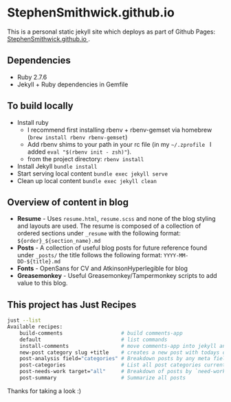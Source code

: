 # StephenSmithwick.github.io
This is a personal static jekyll site which deploys as part of Github Pages: [StephenSmithwick.github.io
](https://StephenSmithwick.github.io).

## Dependencies
- Ruby 2.7.6
- Jekyll + Ruby dependencies in Gemfile

## To build locally
- Install ruby
  - I recommend first installing rbenv + rbenv-gemset via homebrew (`brew install rbenv rbenv-gemset`)
  - Add rbenv shims to your path in your rc file (in my `~/.zprofile ` I added `eval "$(rbenv init - zsh)"`).
  - from the project directory: `rbenv install`
- Install Jekyll `bundle install`
- Start serving local content `bundle exec jekyll serve`
- Clean up local content `bundle exec jekyll clean`

## Overview of content in blog
- **Resume** - Uses `resume.html`, `resume.scss` and none of the blog styling and layouts are used. The resume is composed of a collection of ordered sections under `_resume` with the following format: `${order}_${section_name}.md`
- **Posts** - A collection of useful blog posts for future reference found under `_posts/` the title follows the following format: `YYYY-MM-DD-${title}.md`
- **Fonts** - OpenSans for CV and AtkinsonHyperlegible for blog
- **Greasemonkey** - Useful Greasemonkey/Tampermonkey scripts to add value to this blog.

## This project has Just Recipes
```bash
just --list
Available recipes:
    build-comments                   # build comments-app
    default                          # list commands
    install-comments                 # move comments-app into jekyll and update references
    new-post category slug +title    # creates a new post with todays date and specified Title, slug, and category
    post-analysis field="categories" # Breakdown posts by any meta field (date, layout, title, date, categories)
    post-categories                  # List all post categories currently used
    post-needs-work target="all"     # Breakdown of posts by `need-works` field
    post-summary                     # Summarize all posts
```

Thanks for taking a look :)
